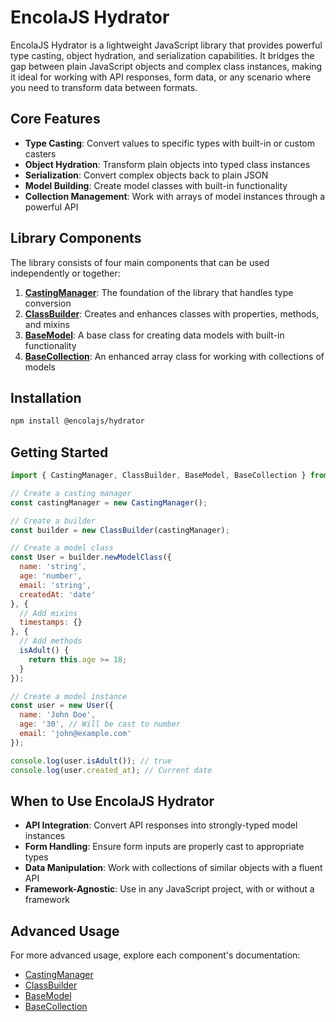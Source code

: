 # EncolaJS Hydrator

EncolaJS Hydrator is a lightweight JavaScript library that provides powerful type casting, object hydration, and serialization capabilities. It bridges the gap between plain JavaScript objects and complex class instances, making it ideal for working with API responses, form data, or any scenario where you need to transform data between formats.

## Core Features

- **Type Casting**: Convert values to specific types with built-in or custom casters
- **Object Hydration**: Transform plain objects into typed class instances
- **Serialization**: Convert complex objects back to plain JSON
- **Model Building**: Create model classes with built-in functionality
- **Collection Management**: Work with arrays of model instances through a powerful API

## Library Components

The library consists of four main components that can be used independently or together:

1. [**CastingManager**](./casting-manager.md): The foundation of the library that handles type conversion
2. [**ClassBuilder**](./class-builder.md): Creates and enhances classes with properties, methods, and mixins
3. [**BaseModel**](./base-model.md): A base class for creating data models with built-in functionality
4. [**BaseCollection**](./base-collection.md): An enhanced array class for working with collections of models

## Installation

```bash
npm install @encolajs/hydrator
```

## Getting Started

```javascript
import { CastingManager, ClassBuilder, BaseModel, BaseCollection } from '@encola/hydrator';

// Create a casting manager
const castingManager = new CastingManager();

// Create a builder
const builder = new ClassBuilder(castingManager);

// Create a model class
const User = builder.newModelClass({
  name: 'string',
  age: 'number',
  email: 'string',
  createdAt: 'date'
}, {
  // Add mixins
  timestamps: {} 
}, {
  // Add methods
  isAdult() {
    return this.age >= 18;
  }
});

// Create a model instance
const user = new User({
  name: 'John Doe',
  age: '30', // Will be cast to number
  email: 'john@example.com'
});

console.log(user.isAdult()); // true
console.log(user.created_at); // Current date
```

## When to Use EncolaJS Hydrator

- **API Integration**: Convert API responses into strongly-typed model instances
- **Form Handling**: Ensure form inputs are properly cast to appropriate types
- **Data Manipulation**: Work with collections of similar objects with a fluent API
- **Framework-Agnostic**: Use in any JavaScript project, with or without a framework

## Advanced Usage

For more advanced usage, explore each component's documentation:

- [CastingManager](./casting-manager.md)
- [ClassBuilder](./class-builder.md)
- [BaseModel](./base-model.md)
- [BaseCollection](./base-collection.md)
